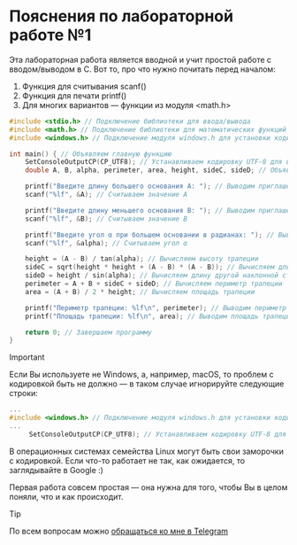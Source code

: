 # Пояснения по лабораторной работе №1

Эта лабораторная работа является вводной и учит простой работе с вводом/выводом в С.
Вот то, про что нужно почитать перед началом:
1. Функция для считывания scanf()
2. Функция для печати printf()
3. Для многих вариантов — функции из модуля <math.h>

```c
#include <stdio.h> // Подключение библиотеки для ввода/вывода
#include <math.h> // Подключение библиотеки для математических функций
#include <windows.h> // Подключение модуля windows.h для установки кодировки вывода

int main() { // Объявляем главную функцию
    SetConsoleOutputCP(CP_UTF8); // Устанавливаем кодировку UTF-8 для вывода русских символов
    double A, B, alpha, perimeter, area, height, sideC, sideD; // Объявляем переменные для сторон, угла, периметра, площади, высоты, двух боковых сторон трапеции

    printf("Введите длину большего основания A: "); // Выводим приглашение к вводу A
    scanf("%lf", &A); // Считываем значение A

    printf("Введите длину меньшего основания B: "); // Выводим приглашение к вводу B
    scanf("%lf", &B); // Считываем значение B

    printf("Введите угол α при большем основании в радианах: "); // Выводим приглашение к вводу угла α
    scanf("%lf", &alpha); // Считываем угол α

    height = (A - B) / tan(alpha); // Вычисляем высоту трапеции
    sideC = sqrt(height * height + (A - B) * (A - B)); // Вычисляем длину наклонной стороны
    sideD = height / sin(alpha); // Вычисляем длину другой наклонной стороны
    perimeter = A + B + sideC + sideD; // Вычисляем периметр трапеции
    area = (A + B) / 2 * height; // Вычисляем площадь трапеции

    printf("Периметр трапеции: %lf\n", perimeter); // Выводим периметр трапеции
    printf("Площадь трапеции: %lf\n", area); // Выводим площадь трапеции

    return 0; // Завершаем программу
}
```

> [!IMPORTANT]
> Если Вы используете не Windows, а, например, macOS, то проблем с кодировкой быть не должно — в таком случае игнорируйте следующие строки:
> ```c
> ...
> #include <windows.h> // Подключение модуля windows.h для установки кодировки вывода
> ...
>      SetConsoleOutputCP(CP_UTF8); // Устанавливаем кодировку UTF-8 для вывода в консоли русских символов: иначе будут иероглифы
> ```
>
> В операционных системах семейства Linux могут быть свои заморочки с кодировкой. Если что-то работает не так, как ожидается, то заглядывайте в Google :)

Первая работа совсем простая — она нужна для того, чтобы Вы в целом поняли, что и как происходит.

> [!TIP]
> По всем вопросам можно [обращаться ко мне в Telegram](https://t.me/plunkzy)